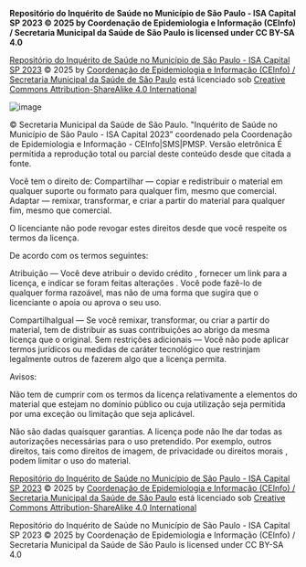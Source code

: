 **Repositório do Inquérito de Saúde no Município de São Paulo - ISA Capital SP 2023 © 2025 by Coordenação de Epidemiologia e Informação (CEInfo) / Secretaria Municipal da Saúde de São Paulo is licensed under CC BY-SA 4.0**

[Repositório do Inquérito de Saúde no Município de São Paulo - ISA Capital SP 2023](https://github.com/gisa-ceinfo-sms-sp/isacapitalsp) © 2025 by [Coordenação de Epidemiologia e Informação (CEInfo) / Secretaria Municipal da Saúde de São Paulo](https://prefeitura.sp.gov.br/web/saude/epidemiologia_e_informacao) está licenciado sob [Creative Commons Attribution-ShareAlike 4.0 International](https://creativecommons.org/licenses/by-sa/4.0)

![image](https://github.com/user-attachments/assets/27273fee-0249-4e88-8fac-bebc3eadd74b)

© Secretaria Municipal da Saúde de São Paulo.
"Inquérito de Saúde no Município de São Paulo - ISA Capital 2023” coordenado pela Coordenação de Epidemiologia e Informação - CEInfo|SMS|PMSP.
Versão eletrônica
É permitida a reprodução total ou parcial deste conteúdo desde que citada a fonte.

Você tem o direito de:
Compartilhar — copiar e redistribuir o material em qualquer suporte ou formato para qualquer fim, mesmo que comercial.
Adaptar — remixar, transformar, e criar a partir do material para qualquer fim, mesmo que comercial.

O licenciante não pode revogar estes direitos desde que você respeite os termos da licença.

De acordo com os termos seguintes:

Atribuição — Você deve atribuir o devido crédito , fornecer um link para a licença, e indicar se foram feitas alterações . Você pode fazê-lo de qualquer forma razoável, mas não de uma forma que sugira que o licenciante o apoia ou aprova o seu uso.

CompartilhaIgual — Se você remixar, transformar, ou criar a partir do material, tem de distribuir as suas contribuições ao abrigo da mesma licença que o original.
Sem restrições adicionais — Você não pode aplicar termos jurídicos ou medidas de caráter tecnológico que restrinjam legalmente outros de fazerem algo que a licença permita.

Avisos:

Não tem de cumprir com os termos da licença relativamente a elementos do material que estejam no domínio público ou cuja utilização seja permitida por uma exceção ou limitação que seja aplicável.

Não são dadas quaisquer garantias. A licença pode não lhe dar todas as autorizações necessárias para o uso pretendido. Por exemplo, outros direitos, tais como direitos de imagem, de privacidade ou direitos morais , podem limitar o uso do material.


[Repositório do Inquérito de Saúde no Município de São Paulo - ISA Capital SP 2023](https://github.com/gisa-ceinfo-sms-sp/isacapitalsp) © 2025 by [Coordenação de Epidemiologia e Informação (CEInfo) / Secretaria Municipal da Saúde de São Paulo](https://prefeitura.sp.gov.br/web/saude/epidemiologia_e_informacao) está licenciado sob [Creative Commons Attribution-ShareAlike 4.0 International](https://creativecommons.org/licenses/by-sa/4.0)

Repositório do Inquérito de Saúde no Município de São Paulo - ISA Capital SP 2023 © 2025 by Coordenação de Epidemiologia e Informação (CEInfo) / Secretaria Municipal da Saúde de São Paulo is licensed under CC BY-SA 4.0


